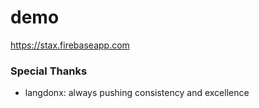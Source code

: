 # demo
https://stax.firebaseapp.com



### Special Thanks
- langdonx: always pushing consistency and excellence